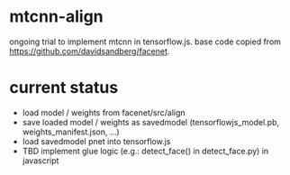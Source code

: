# mtcnn-align

ongoing trial to implement mtcnn in tensorflow.js.
base code copied from https://github.com/davidsandberg/facenet.

# current status

- load model / weights from facenet/src/align
- save loaded model / weights as savedmodel (tensorflowjs_model.pb, weights_manifest.json, ...)
- load savedmodel pnet into tensorflow.js
- TBD implement glue logic (e.g.: detect_face() in detect_face.py) in javascript

